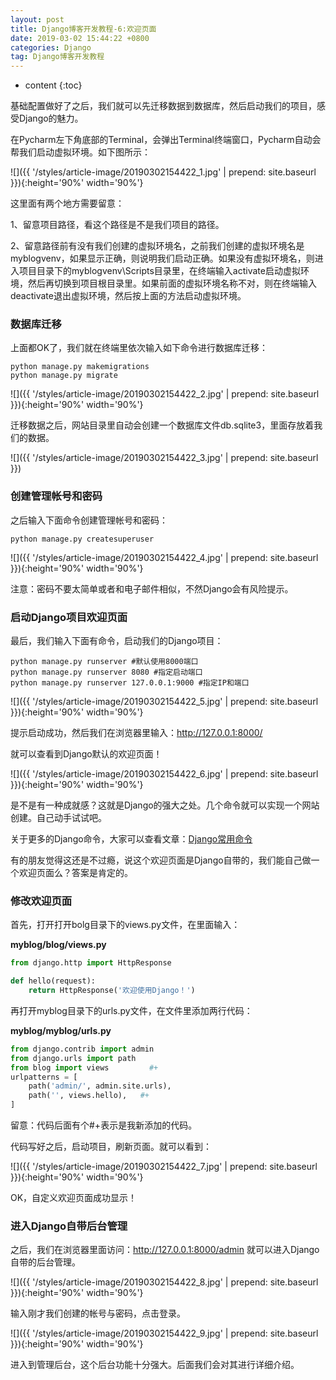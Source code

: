 ```yaml
---
layout: post
title: Django博客开发教程-6:欢迎页面
date: 2019-03-02 15:44:22 +0800
categories: Django
tag: Django博客开发教程
---
```


* content
{:toc}


<!-- ![]({{ '/styles/article-image/20190302154422_1.jpg' | prepend: site.baseurl }}) -->

基础配置做好了之后，我们就可以先迁移数据到数据库，然后启动我们的项目，感受Django的魅力。

在Pycharm左下角底部的Terminal，会弹出Terminal终端窗口，Pycharm自动会帮我们启动虚拟环境。如下图所示：

![]({{ '/styles/article-image/20190302154422_1.jpg' | prepend: site.baseurl }}){:height='90%' width='90%'}

这里面有两个地方需要留意：

1、留意项目路径，看这个路径是不是我们项目的路径。

2、留意路径前有没有我们创建的虚拟环境名，之前我们创建的虚拟环境名是myblogvenv，如果显示正确，则说明我们启动正确。如果没有虚拟环境名，则进入项目目录下的myblogvenv\Scripts目录里，在终端输入activate启动虚拟环境，然后再切换到项目根目录里。如果前面的虚拟环境名称不对，则在终端输入deactivate退出虚拟环境，然后按上面的方法启动虚拟环境。

### 数据库迁移 ###

上面都OK了，我们就在终端里依次输入如下命令进行数据库迁移：

```
python manage.py makemigrations
python manage.py migrate
```

![]({{ '/styles/article-image/20190302154422_2.jpg' | prepend: site.baseurl }}){:height='90%' width='90%'}

迁移数据之后，网站目录里自动会创建一个数据库文件db.sqlite3，里面存放着我们的数据。

![]({{ '/styles/article-image/20190302154422_3.jpg' | prepend: site.baseurl }})

### 创建管理帐号和密码 ###

之后输入下面命令创建管理帐号和密码：

	python manage.py createsuperuser

![]({{ '/styles/article-image/20190302154422_4.jpg' | prepend: site.baseurl }}){:height='90%' width='90%'}

注意：密码不要太简单或者和电子邮件相似，不然Django会有风险提示。

### 启动Django项目欢迎页面 ###

最后，我们输入下面有命令，启动我们的Django项目：

```
python manage.py runserver #默认使用8000端口
python manage.py runserver 8080 #指定启动端口
python manage.py runserver 127.0.0.1:9000 #指定IP和端口
```

![]({{ '/styles/article-image/20190302154422_5.jpg' | prepend: site.baseurl }}){:height='90%' width='90%'}

提示启动成功，然后我们在浏览器里输入：http://127.0.0.1:8000/

就可以查看到Django默认的欢迎页面！

![]({{ '/styles/article-image/20190302154422_6.jpg' | prepend: site.baseurl }}){:height='90%' width='90%'}

是不是有一种成就感？这就是Django的强大之处。几个命令就可以实现一个网站创建。自己动手试试吧。

关于更多的Django命令，大家可以查看文章：[Django常用命令](https://www.django.cn/course/show-4.html)

有的朋友觉得这还是不过瘾，说这个欢迎页面是Django自带的，我们能自己做一个欢迎页面么？答案是肯定的。

### 修改欢迎页面 ###

首先，打开打开bolg目录下的views.py文件，在里面输入：

**myblog/blog/views.py**
```python
from django.http import HttpResponse

def hello(request):
    return HttpResponse('欢迎使用Django！')
```

再打开myblog目录下的urls.py文件，在文件里添加两行代码：

**myblog/myblog/urls.py**

```python
from django.contrib import admin
from django.urls import path
from blog import views         #+ 
urlpatterns = [
    path('admin/', admin.site.urls),
    path('', views.hello),   #+
]
```

留意：代码后面有个#+表示是我新添加的代码。

代码写好之后，启动项目，刷新页面。就可以看到：

![]({{ '/styles/article-image/20190302154422_7.jpg' | prepend: site.baseurl }}){:height='90%' width='90%'}

OK，自定义欢迎页面成功显示！

### 进入Django自带后台管理 ###

之后，我们在浏览器里面访问：http://127.0.0.1:8000/admin  就可以进入Django自带的后台管理。

![]({{ '/styles/article-image/20190302154422_8.jpg' | prepend: site.baseurl }}){:height='90%' width='90%'}

输入刚才我们创建的帐号与密码，点击登录。

![]({{ '/styles/article-image/20190302154422_9.jpg' | prepend: site.baseurl }}){:height='90%' width='90%'}

进入到管理后台，这个后台功能十分强大。后面我们会对其进行详细介绍。
